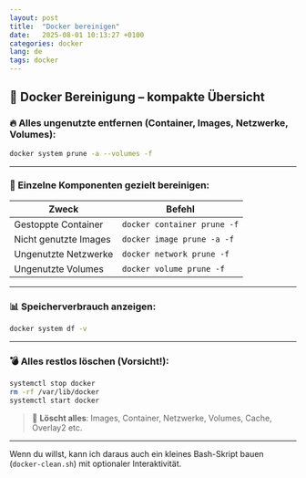 ```yaml
---
layout: post
title:  "Docker bereinigen"
date:   2025-08-01 10:13:27 +0100
categories: docker
lang: de
tags: docker
---
```



## 🧹 **Docker Bereinigung – kompakte Übersicht**

### 🔥 Alles ungenutzte entfernen (Container, Images, Netzwerke, Volumes):

```bash
docker system prune -a --volumes -f
```

---

### 🧼 Einzelne Komponenten gezielt bereinigen:

| Zweck                 | Befehl                      |
| --------------------- | --------------------------- |
| Gestoppte Container   | `docker container prune -f` |
| Nicht genutzte Images | `docker image prune -a -f`  |
| Ungenutzte Netzwerke  | `docker network prune -f`   |
| Ungenutzte Volumes    | `docker volume prune -f`    |

---

### 📊 Speicherverbrauch anzeigen:

```bash
docker system df -v
```

---

### 💣 Alles restlos löschen (Vorsicht!):

```bash
systemctl stop docker
rm -rf /var/lib/docker
systemctl start docker
```

> 🔴 **Löscht alles**: Images, Container, Netzwerke, Volumes, Cache, Overlay2 etc.

---

Wenn du willst, kann ich daraus auch ein kleines Bash-Skript bauen (`docker-clean.sh`) mit optionaler Interaktivität.
